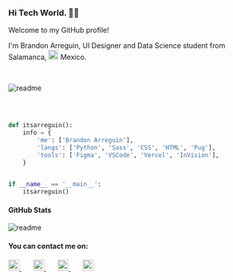 ### Hi Tech World. 👋🏻

Welcome to my GitHub profile!

I'm Brandon Arreguin, UI Designer and Data Science student from Salamanca, <img src="https://user-images.githubusercontent.com/60556812/138789915-e5567cba-caf3-41fd-b864-9d93a081959c.png" width="20px" alt="flag"> Mexico.

 <br>

![readme](https://user-images.githubusercontent.com/60556812/138779248-ba6ac775-074b-4c0e-afaf-936904e11232.png)

 <br>
 
```python

def itsarreguin():
    info = {
        'me': ['Brandon Arreguin'],
        'langs': ['Python', 'Sass', 'CSS', 'HTML', 'Pug'],
        'tools': ['Figma', 'VSCode', 'Vercel', 'InVision'],
    }
    

if __name__ == '__main__':
    itsarreguin() 
```

#### GitHub Stats
 
![readme](https://github-readme-stats.vercel.app/api?username=itsarreguin)
 
#### You can contact me on:

<a href="https://twitter.com/itsarreguin/">
<img src="https://user-images.githubusercontent.com/60556812/138789349-34a6f5ef-52b5-49ad-9326-ce092b022528.png" width="22px" height="22px" alt="social-icon"/>
</a>
 &#8287;&#8287;&#8287;&#8287;&#8287;
<a href="https://www.linkedin.com/in/brandon-arreguin">
<img src="https://user-images.githubusercontent.com/60556812/138789353-dd18b1f7-d7b5-4a19-8209-db38fcc8e5aa.png" width="22px" height="22px" alt="social-icon"/>
</a>
 &#8287;&#8287;&#8287;&#8287;&#8287;
<a href="https://www.github.com/itsarreguin/">
<img src="https://user-images.githubusercontent.com/60556812/138789354-41d4110e-34bf-49f6-95d6-0b67521142fb.png" width="22px" height="22px" alt="social-icon"/>
</a>
 &#8287;&#8287;&#8287;&#8287;&#8287;
<a href="https://www.instagram.com/itsarreguin/">
<img src="https://user-images.githubusercontent.com/60556812/138789356-05d0484a-bbea-4f6c-90b5-bf72c96686c4.png" width="22px" height="22px" alt="social-icon"/>
</a>

